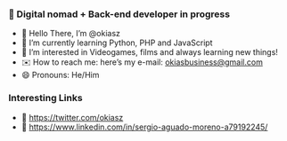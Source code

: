 ### 👋 Digital nomad + Back-end developer in progress
- 👋 Hello There, I’m @okiasz
- 🌱 I’m currently learning Python, PHP and JavaScript
- 👀 I’m interested in Videogames, films and always learning new things!
- ✉️ How to reach me: here’s my e-mail: okiasbusiness@gmail.com
- 😄 Pronouns: He/Him

### Interesting Links 

- 🐣 https://twitter.com/okiasz
- 💼 https://www.linkedin.com/in/sergio-aguado-moreno-a79192245/
